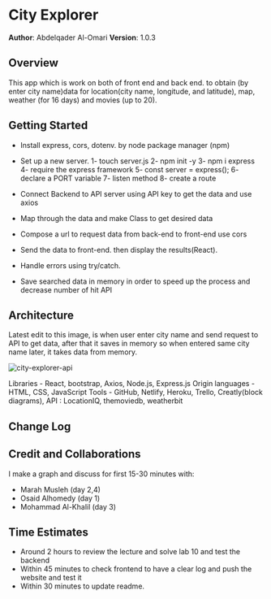 # City Explorer

**Author**: Abdelqader Al-Omari
**Version**: 1.0.3

## Overview

This app which is work on both of front end and back end. to obtain (by enter city name)data for location(city name, longitude, and latitude), map, weather (for 16 days) and movies (up to 20).

## Getting Started

- Install express, cors, dotenv. by node package manager (npm)

- Set up a new server.
  1- touch server.js
  2- npm init -y
  3- npm i express
  4- require the express framework
  5- const server = express();
  6- declare a PORT variable
  7- listen method
  8- create a route

- Connect Backend to API server using API key to get the data and use axios

- Map through the data and make Class to get desired data

- Compose a url to request data from back-end to front-end use cors

- Send the data to front-end. then display the results(React).

- Handle errors using try/catch.

- Save searched data in memory in order to speed up the process and decrease number of hit API

## Architecture

Latest edit to this image, is when user enter city name and send request to API to get data, after that it saves in memory so when entered same city name later, it takes data from memory.

![city-explorer-api](https://i.ibb.co/sKSbr56/WRRC.png)

Libraries - React, bootstrap, Axios, Node.js, Express.js
Origin languages - HTML, CSS, JavaScript
Tools - GitHub, Netlify, Heroku, Trello, Creatly(block diagrams),
API : LocationIQ, themoviedb, weatherbit

## Change Log

<!-- Use this area to document the iterative changes made to your application as each feature is successfully implemented. Use time stamps. Here's an example:

01-01-2001 4:59pm - Application now has a fully-functional express server, with a GET route for the location resource. -->

## Credit and Collaborations

I make a graph and discuss for first 15-30 minutes with:

- Marah Musleh (day 2,4)
- Osaid Alhomedy (day 1)
- Mohammad Al-Khalil (day 3)

## Time Estimates

- Around 2 hours to review the lecture and solve lab 10 and test the backend
- Within 45 minutes to check frontend to have a clear log and push the website and test it
- Within 30 minutes to update readme.
